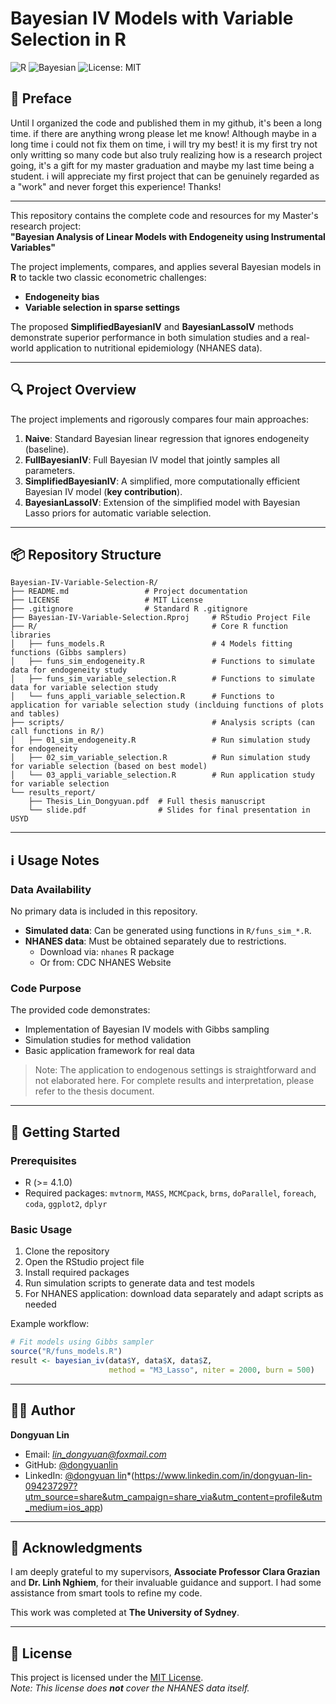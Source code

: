 # Bayesian IV Models with Variable Selection in R

![R](https://img.shields.io/badge/R-%25276696C3.svg?style=for-the-badge&logo=r&logoColor=white)
![Bayesian](https://img.shields.io/badge/Bayesian-Research-009687.svg?style=for-the-badge)
![License: MIT](https://img.shields.io/badge/License-MIT-yellow.svg?style=for-the-badge)

## 🌱 Preface

Until I organized the code and published them in my github, it's been a long time. if there are anything wrong please let me know! Although maybe in a long time i could not fix them on time, i will try my best! it is my first try not only writting so many code but also truly realizing how is a research project going, it's a gift for my master graduation and maybe my last time being a student. i will appreciate my first project that can be genuinely regarded as a "work" and never forget this experience! Thanks! 

---

This repository contains the complete code and resources for my Master's research project:  
**"Bayesian Analysis of Linear Models with Endogeneity using Instrumental Variables"**

The project implements, compares, and applies several Bayesian models in **R** to tackle two classic econometric challenges:  
- **Endogeneity bias**  
- **Variable selection in sparse settings**

The proposed **SimplifiedBayesianIV** and **BayesianLassoIV** methods demonstrate superior performance in both simulation studies and a real-world application to nutritional epidemiology (NHANES data).

---

## 🔍 Project Overview

The project implements and rigorously compares four main approaches:

1. **Naive**: Standard Bayesian linear regression that ignores endogeneity (baseline).  
2. **FullBayesianIV**: Full Bayesian IV model that jointly samples all parameters.  
3. **SimplifiedBayesianIV**: A simplified, more computationally efficient Bayesian IV model (**key contribution**).  
4. **BayesianLassoIV**: Extension of the simplified model with Bayesian Lasso priors for automatic variable selection.  

---

## 📦 Repository Structure

```
Bayesian-IV-Variable-Selection-R/
├── README.md                 # Project documentation
├── LICENSE                   # MIT License
├── .gitignore                # Standard R .gitignore
├── Bayesian-IV-Variable-Selection.Rproj     # RStudio Project File
├── R/                                       # Core R function libraries
│   ├── funs_models.R                        # 4 Models fitting functions (Gibbs samplers)
│   ├── funs_sim_endogeneity.R               # Functions to simulate data for endogeneity study
│   ├── funs_sim_variable_selection.R        # Functions to simulate data for variable selection study
│   └── funs_appli_variable_selection.R      # Functions to application for variable selection study (inclduing functions of plots and tables)
├── scripts/                                 # Analysis scripts (can call functions in R/)
│   ├── 01_sim_endogeneity.R                 # Run simulation study for endogeneity
│   ├── 02_sim_variable_selection.R          # Run simulation study for variable selection (based on best model)
│   └── 03_appli_variable_selection.R        # Run application study for variable selection
└── results_report/
    ├── Thesis_Lin_Dongyuan.pdf  # Full thesis manuscript
    └── slide.pdf                # Slides for final presentation in USYD
```

---


## ℹ️ Usage Notes

### Data Availability
No primary data is included in this repository.  

- **Simulated data**: Can be generated using functions in `R/funs_sim_*.R`.  
- **NHANES data**: Must be obtained separately due to restrictions.  
  - Download via: `nhanes` R package  
  - Or from: CDC NHANES Website  

### Code Purpose
The provided code demonstrates:

- Implementation of Bayesian IV models with Gibbs sampling  
- Simulation studies for method validation  
- Basic application framework for real data  

> Note: The application to endogenous settings is straightforward and not elaborated here. For complete results and interpretation, please refer to the thesis document.

---

## 🚀 Getting Started

### Prerequisites
- R (>= 4.1.0)  
- Required packages: `mvtnorm`, `MASS`, `MCMCpack`, `brms`, `doParallel`, `foreach`, `coda`, `ggplot2`, `dplyr`  

### Basic Usage
1. Clone the repository  
2. Open the RStudio project file  
3. Install required packages  
4. Run simulation scripts to generate data and test models  
5. For NHANES application: download data separately and adapt scripts as needed  

Example workflow:

```r
# Fit models using Gibbs sampler
source("R/funs_models.R")
result <- bayesian_iv(data$Y, data$X, data$Z,
                      method = "M3_Lasso", niter = 2000, burn = 500)
```
---

## 👨‍💻 Author
**Dongyuan Lin**  
- Email: *lin_dongyuan@foxmail.com*  
- GitHub: [@dongyuanlin](https://github.com/dongyuanlin)
- LinkedIn: [@dongyuan lin](optional)*(https://www.linkedin.com/in/dongyuan-lin-094237297?utm_source=share&utm_campaign=share_via&utm_content=profile&utm_medium=ios_app) 

---

## 🙏 Acknowledgments
I am deeply grateful to my supervisors, **Associate Professor Clara Grazian** and **Dr. Linh Nghiem**, for their invaluable guidance and support. I had some assistance from smart tools to refine my code. 

This work was completed at **The University of Sydney**.  

---
## 📜 License
This project is licensed under the [MIT License](LICENSE).  
*Note: This license does **not** cover the NHANES data itself.*
